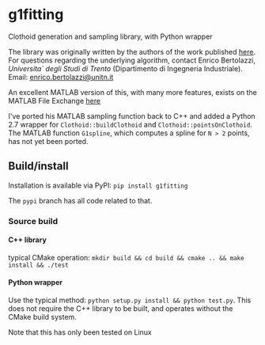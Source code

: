 # g1fitting
Clothoid generation and sampling library, with Python wrapper

The library was originally written by the authors of the work published [here](http://onlinelibrary.wiley.com/doi/10.1002/mma.3114/abstract). For questions regarding the underlying algorithm, contact Enrico Bertolazzi, _Universita` degli Studi di Trento_ (Dipartimento di Ingegneria Industriale). Email: enrico.bertolazzi@unitn.it

An excellent MATLAB version of this, with many more features, exists on the MATLAB File Exchange [here](http://www.mathworks.com/matlabcentral/fileexchange/42113-g1-fitting-with-clothoids)

I've ported his MATLAB sampling function back to C++ and added a Python 2.7 wrapper for `Clothoid::buildClothoid` and `Clothoid::pointsOnClothoid`. The MATLAB function `G1spline`, which computes a spline for `N > 2` points, has not yet been ported.

## Build/install

Installation is available via PyPI: `pip install g1fitting`

The `pypi` branch has all code related to that.

### Source build

#### C++ library
typical CMake operation: `mkdir build && cd build && cmake .. && make install && ./test`

#### Python wrapper
Use the typical method: `python setup.py install && python test.py`. This does not require the C++ library to be built, and operates without the CMake build system.

Note that this has only been tested on Linux

